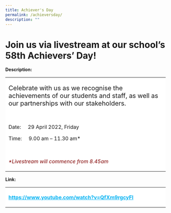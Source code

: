 ```yaml
---
title: Achiever's Day
permalink: /achieversday/
description: ""
---
```

# Join us via livestream at our school’s 58th Achievers’ Day!


**Description:**

<table style="box-sizing: inherit; border-collapse: collapse; border-spacing: 0px; max-width: 100%;"><tbody style="box-sizing: inherit;"><tr style="box-sizing: inherit; background: rgb(255, 255, 255);"><td width="623" style="box-sizing: inherit; padding: 5px 10px;"><p style="box-sizing: inherit; font-size: 1em;"><span style="box-sizing: inherit; font-size: 20px;">Celebrate with us as we recognise the achievements of our students and staff, as well as our partnerships with our stakeholders.</span></p><p style="box-sizing: inherit; font-size: 1em;">&nbsp;</p><p style="box-sizing: inherit; font-size: 1em;">Date:&nbsp;&nbsp;&nbsp;&nbsp; 29 April 2022, Friday</p><p style="box-sizing: inherit; font-size: 1em;">Time:&nbsp;&nbsp;&nbsp;&nbsp; 9.00 am – 11.30 am*</p><p style="box-sizing: inherit; font-size: 1em;">&nbsp;</p><p style="box-sizing: inherit; font-size: 1em;"><span style="box-sizing: inherit; color: rgb(128, 0, 0);"><em style="box-sizing: inherit;">*Livestream will commence from 8.45am</em></span></p></td></tr></tbody></table>

**Link:**

<table style="box-sizing: inherit; border-collapse: collapse; border-spacing: 0px; max-width: 100%; width: 625.859px; height: 109px;"><tbody style="box-sizing: inherit;"><tr style="box-sizing: inherit; background: rgb(255, 255, 255);"><td width="623" style="box-sizing: inherit; padding: 5px 10px;"><p style="box-sizing: inherit; font-size: 1em;"><a href="https://www.youtube.com/watch?v=QfXm9rgcyFI" style="box-sizing: inherit; background-color: transparent; transition: all 0.25s ease-in-out 0s; text-decoration: underline; color: rgb(2, 178, 242);"><strong style="box-sizing: inherit; font-weight: bold;">https://www.youtube.com/watch?v=QfXm9rgcyFI</strong></a></p></td></tr></tbody></table>